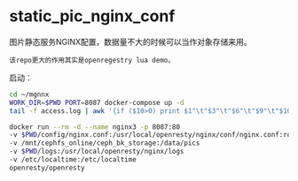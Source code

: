 # static_pic_nginx_conf

图片静态服务NGINX配置，数据量不大的时候可以当作对象存储来用。

`该repo更大的作用其实是openregestry lua demo。`

启动：

```sh
cd ~/mgnnx
WORK_DIR=$PWD PORT=8087 docker-compose up -d
tail -f access.log | awk '{if ($10>0) print $1"\t"$3"\t"$6"\t"$9"\t"$10}'
```

```sh
docker run --rm -d --name nginx3 -p 8087:80
-v $PWD/config/nginx.conf:/usr/local/openresty/nginx/conf/nginx.conf:ro
-v /mnt/cephfs_online/ceph_bk_storage:/data/pics
-v $PWD/logs:/usr/local/openresty/nginx/logs
-v /etc/localtime:/etc/localtime
openresty/openresty
```
